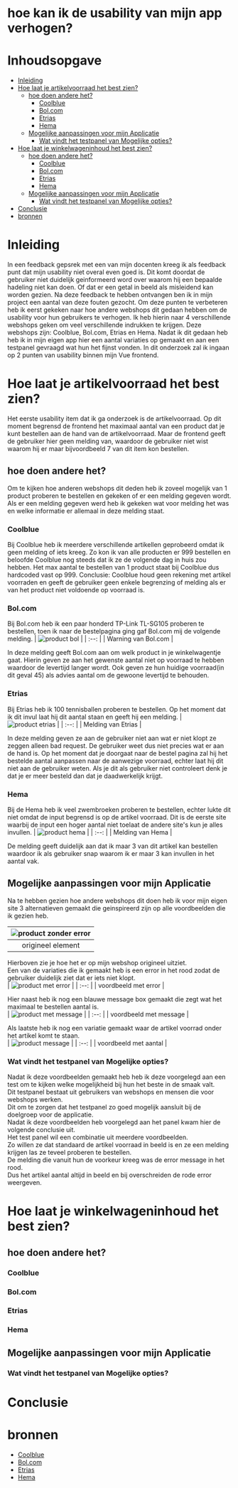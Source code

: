 # hoe kan ik de usability van mijn app verhogen?
# Inhoudsopgave

- [Inleiding](#inleiding)
- [Hoe laat je artikelvoorraad het best zien?](#hoe-laat-je-artikelvoorraad-het-best-zien)
  * [hoe doen andere het?](#hoe-doen-andere-het)
    + [Coolblue](#coolblue)
    + [Bol.com](#bolcom)
    + [Etrias](#etrias)
    + [Hema](#hema)
  * [Mogelijke aanpassingen voor mijn Applicatie](#mogelijke-aanpassingen-voor-mijn-applicatie)
    + [Wat vindt het testpanel van Mogelijke opties?](#wat-vindt-het-testpanel-van-mogelijke-opties)
- [Hoe laat je winkelwageninhoud het best zien?](#hoe-laat-je-winkelwageninhoud-het-best-zien)
  * [hoe doen andere het?](#hoe-doen-andere-het-1)
    + [Coolblue](#coolblue-1)
    + [Bol.com](#bolcom-1)
    + [Etrias](#etrias-1)
    + [Hema](#hema-1)
  * [Mogelijke aanpassingen voor mijn Applicatie](#mogelijke-aanpassingen-voor-mijn-applicatie-1)
    + [Wat vindt het testpanel van Mogelijke opties?](#wat-vindt-het-testpanel-van-mogelijke-opties-1)
- [Conclusie](#conclusie)
- [bronnen](#bronnen)

# Inleiding
In een feedback gepsrek met een van mijn docenten kreeg ik als feedback punt dat mijn usability niet overal even goed is.
Dit komt doordat de gebruiker niet duidelijk geinformeerd word over waarom hij een bepaalde hadeling niet kan doen.
Of dat er een getal in beeld als misleidend kan worden gezien. Na deze feedback te hebben ontvangen ben ik in mijn project een aantal van deze fouten gezocht.
Om deze punten te verbeteren heb ik eerst gekeken naar hoe andere webshops dit gedaan hebben om de usability voor hun gebruikers te verhogen.
Ik heb hierin naar 4 verschillende webshops geken om veel verschillende indrukken te krijgen. Deze webshops zijn: Coolblue, Bol.com, Etrias en Hema.
Nadat ik dit gedaan heb heb ik in mijn eigen app hier een aantal variaties op gemaakt en aan een testpanel gevraagd wat hun het fijnst vonden.
In dit onderzoek zal ik ingaan op 2 punten van usability binnen mijn Vue frontend.

# Hoe laat je artikelvoorraad het best zien?  
Het eerste usability item dat ik ga onderzoek is de artikelvoorraad.
Op dit moment begrensd de frontend het maximaal aantal van een product dat je kunt bestellen aan de hand van de artikelvoorraad.
Maar de frontend geeft de gebruiker hier geen melding van, waardoor de gebruiker niet wist waarom hij er maar bijvoordbeeld 7 van dit item kon bestellen.

## hoe doen andere het?
Om te kijken hoe anderen webshops dit deden heb ik zoveel mogelijk van 1 product proberen te bestellen en gekeken of er een melding gegeven wordt.
Als er een melding gegeven werd heb ik gekeken wat voor melding het was en welke informatie er allemaal in deze melding staat.

### Coolblue
Bij Coolblue heb ik meerdere verschillende artikellen geprobeerd omdat ik geen melding of iets kreeg.
Zo kon ik van alle producten er 999 bestellen en beloofde Coolblue nog steeds dat ik ze de volgende dag in huis zou hebben.
Het max aantal te bestellen van 1 product staat bij Coolblue dus hardcoded vast op 999.
Conclusie: Coolblue houd geen rekening met artikel voorraden en geeft de gebruiker geen enkele begrenzing of melding als er van het product niet voldoende op voorraad is.

### Bol.com
Bij Bol.com heb ik een paar honderd TP-Link TL-SG105 proberen te bestellen, toen ik naar de bestelpagina ging gaf Bol.com mij de volgende melding.
| ![product bol](https://user-images.githubusercontent.com/84378377/171406511-a852b4a5-7724-46d8-acbf-f502294ce21c.png) |
| :--: |
| Warning van Bol.com |

In deze melding geeft Bol.com aan om welk product in je winkelwagentje gaat.
Hierin geven ze aan het gewenste aantal niet op voorraad te hebben waardoor de levertijd langer wordt. Ook geven ze hun huidige voorraad(in dit geval 45) als advies aantal om de gewoone levertijd te behouden.

### Etrias
Bij Etrias heb ik 100 tennisballen proberen te bestellen. Op het moment dat ik dit invul laat hij dit aantal staan en geeft hij een melding.
| ![product etrias](https://user-images.githubusercontent.com/84378377/171806678-ea9321a2-2e09-439e-aa58-0cf36b62351a.png) |
| :--: |
| Melding van Etrias |

In deze melding geven ze aan de gebruiker niet aan wat er niet klopt ze zeggen alleen bad request. De gebruiker weet dus niet precies wat er aan de hand is.
Op het moment dat je doorgaat naar de bestel pagina zal hij het bestelde aantal aanpassen naar de aanwezige voorraad, echter laat hij dit niet aan de gebruiker weten.
Als je dit als gebruiker niet controleert denk je dat je er meer besteld dan dat je daadwerkelijk krijgt.

### Hema  
Bij de Hema heb ik veel zwembroeken proberen te bestellen, echter lukte dit niet omdat de input begrensd is op de artikel voorraad.
Dit is de eerste site waarbij de input een hoger aantal niet toelaat de andere site's kun je alles invullen.
| ![product hema](https://user-images.githubusercontent.com/84378377/171809187-60ffd5d7-0b49-4938-8a6f-8da246b8033e.png) |
| :--: |
| Melding van Hema |

De melding geeft duidelijk aan dat ik maar 3 van dit artikel kan bestellen waardoor ik als gebruiker snap waarom ik er maar 3 kan invullen in het aantal vak.

## Mogelijke aanpassingen voor mijn Applicatie   
Na te hebben gezien hoe andere webshops dit doen heb ik voor mijn eigen site 3 alternatieven gemaakt die geinspireerd zijn op alle voordbeelden die ik gezien heb.   

| ![product zonder error](https://user-images.githubusercontent.com/84378377/172813589-e6d076eb-810d-4b71-9cf6-717b3ed410aa.png) |
| :--: |
| origineel element |   

Hierboven zie je hoe het er op mijn webshop origineel uitziet.   
Een van de variaties die ik gemaakt heb is een error in het rood zodat de gebruiker duidelijk ziet dat er iets niet klopt.   
| ![product met error](https://user-images.githubusercontent.com/84378377/172814375-1e8e1e0c-6e49-4506-be47-1d82ae4a67ac.png) |
| :--: |
| voordbeeld met error |   
   
Hier naast heb ik nog een blauwe message box gemaakt die zegt wat het maximaal te bestellen aantal is.   
| ![product met message](https://user-images.githubusercontent.com/84378377/172814826-798a2dbf-6f58-49f0-9d37-b5ae669c010b.png) |
| :--: |
| voordbeeld met message |   
   
Als laatste heb ik nog een variatie gemaakt waar de artikel voorrad onder het artikel komt te staan.   
| ![product message](https://user-images.githubusercontent.com/84378377/172814844-eaeb2616-fc2a-48a0-93aa-55f1ae01de78.png) |
| :--: |
| voordbeeld met aantal |  

### Wat vindt het testpanel van Mogelijke opties?   
Nadat ik deze voordbeelden gemaakt heb heb ik deze voorgelegd aan een test om te kijken welke mogelijkheid bij hun het beste in de smaak valt.   
Dit testpanel bestaat uit gebruikers van webshops en mensen die voor webshops werken.   
Dit om te zorgen dat het testpanel zo goed mogelijk aansluit bij de doelgroep voor de applicatie.   
Nadat ik deze voordbeelden heb voorgelegd aan het panel kwam hier de volgende conclusie uit.   
Het test panel wil een combinatie uit meerdere voordbeelden.  
Zo willen ze dat standaard de artikel voorraad in beeld is en ze een melding krijgen las ze teveel proberen te bestellen.   
De melding die vanuit hun de voorkeur kreeg was de error message in het rood.   
Dus het artikel aantal altijd in beeld en bij overschreiden de rode error weergeven.   

# Hoe laat je winkelwageninhoud het best zien?
## hoe doen andere het?
### Coolblue
### Bol.com
### Etrias
### Hema
## Mogelijke aanpassingen voor mijn Applicatie
### Wat vindt het testpanel van Mogelijke opties?
# Conclusie
# bronnen   
 - [Coolblue](coolblue.nl)
 - [Bol.com](bol.com)
 - [Etrias](etrias.nl)
 - [Hema](hema.nl)
